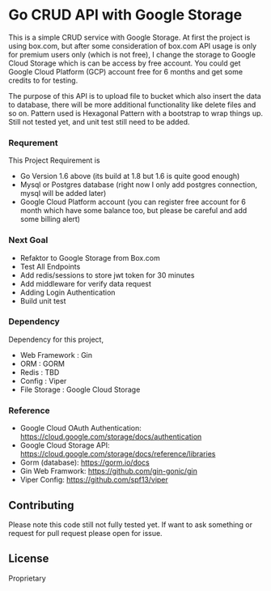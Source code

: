 # Go CRUD API with Google Storage

This is a simple CRUD service with Google Storage. At first the project is using box.com, but after some consideration of box.com API usage is only for premium users only (which is not free), I change the storage to Google Cloud Storage which is can be access by free account. You could get Google Cloud Platform (GCP) account free for 6 months and get some credits to for testing.

The purpose of this API is to upload file to bucket which also insert the data to database, there will be more additional functionality like delete files and so on. Pattern used is Hexagonal Pattern with a bootstrap to wrap things up. Still not tested yet, and unit test still need to be added.

### Requrement
This Project Requirement is
- Go Version 1.6 above (its build at 1.8 but 1.6 is quite good enough)
- Mysql or Postgres database (right now I only add postgres connection, mysql will be added later)
- Google Cloud Platform account (you can register free account for 6 month which have some balance too, but please be careful and add some billing alert)


### Next Goal
- Refaktor to Google Storage from Box.com
- Test All Endpoints
- Add redis/sessions to store jwt token for 30 minutes
- Add middleware for verify data request
- Adding Login Authentication
- Build unit test

### Dependency
Dependency for this project,
- Web Framework : Gin
- ORM           : GORM
- Redis         : TBD
- Config        : Viper
- File Storage  : Google Cloud Storage

### Reference
- Google Cloud OAuth Authentication: https://cloud.google.com/storage/docs/authentication
- Google Cloud Storage API: https://cloud.google.com/storage/docs/reference/libraries
- Gorm (database): https://gorm.io/docs
- Gin Web Framwork: https://github.com/gin-gonic/gin
- Viper Config: https://github.com/spf13/viper

## Contributing
Please note this code still not fully tested yet. If want to ask something or request for pull request please open for issue.

## License

Proprietary


